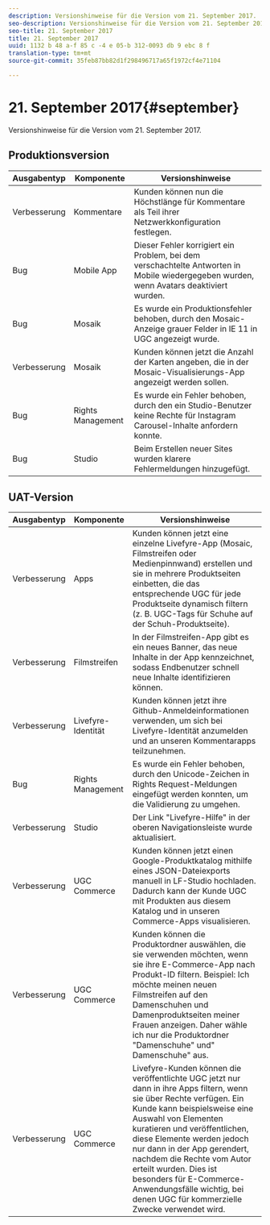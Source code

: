 ```yaml
---
description: Versionshinweise für die Version vom 21. September 2017.
seo-description: Versionshinweise für die Version vom 21. September 2017.
seo-title: 21. September 2017
title: 21. September 2017
uuid: 1132 b 48 a-f 85 c -4 e 05-b 312-0093 db 9 ebc 8 f
translation-type: tm+mt
source-git-commit: 35feb87bb82d1f298496717a65f1972cf4e71104

---
```



# 21. September 2017{#september}

Versionshinweise für die Version vom 21. September 2017.

## Produktionsversion

| **Ausgabentyp** | **Komponente** | **Versionshinweise** |
|---|---|---|
| Verbesserung | Kommentare | Kunden können nun die Höchstlänge für Kommentare als Teil ihrer Netzwerkkonfiguration festlegen. |
| Bug | Mobile App | Dieser Fehler korrigiert ein Problem, bei dem verschachtelte Antworten in Mobile wiedergegeben wurden, wenn Avatars deaktiviert wurden. |
| Bug | Mosaik | Es wurde ein Produktionsfehler behoben, durch den Mosaic-Anzeige grauer Felder in IE 11 in UGC angezeigt wurde. |
| Verbesserung | Mosaik | Kunden können jetzt die Anzahl der Karten angeben, die in der Mosaic-Visualisierungs-App angezeigt werden sollen. |
| Bug | Rights Management | Es wurde ein Fehler behoben, durch den ein Studio-Benutzer keine Rechte für Instagram Carousel-Inhalte anfordern konnte. |
| Bug | Studio | Beim Erstellen neuer Sites wurden klarere Fehlermeldungen hinzugefügt. |

## UAT-Version

| **Ausgabentyp** | **Komponente** | **Versionshinweise** |
|---|---|---|
| Verbesserung | Apps | Kunden können jetzt eine einzelne Livefyre-App (Mosaic, Filmstreifen oder Medienpinnwand) erstellen und sie in mehrere Produktseiten einbetten, die das entsprechende UGC für jede Produktseite dynamisch filtern (z. B. UGC-Tags für Schuhe auf der Schuh-Produktseite). |
| Verbesserung | Filmstreifen | In der Filmstreifen-App gibt es ein neues Banner, das neue Inhalte in der App kennzeichnet, sodass Endbenutzer schnell neue Inhalte identifizieren können. |
| Verbesserung | Livefyre-Identität | Kunden können jetzt ihre Github-Anmeldeinformationen verwenden, um sich bei Livefyre-Identität anzumelden und an unseren Kommentarapps teilzunehmen. |
| Bug | Rights Management | Es wurde ein Fehler behoben, durch den Unicode-Zeichen in Rights Request-Meldungen eingefügt werden konnten, um die Validierung zu umgehen. |
| Verbesserung | Studio | Der Link &quot;Livefyre-Hilfe&quot; in der oberen Navigationsleiste wurde aktualisiert. |
| Verbesserung | UGC Commerce | Kunden können jetzt einen Google-Produktkatalog mithilfe eines JSON-Dateiexports manuell in LF-Studio hochladen. Dadurch kann der Kunde UGC mit Produkten aus diesem Katalog und in unseren Commerce-Apps visualisieren. |
| Verbesserung | UGC Commerce | Kunden können die Produktordner auswählen, die sie verwenden möchten, wenn sie ihre E-Commerce-App nach Produkt-ID filtern. Beispiel: Ich möchte meinen neuen Filmstreifen auf den Damenschuhen und Damenproduktseiten meiner Frauen anzeigen. Daher wähle ich nur die Produktordner &quot;Damenschuhe&quot; und&quot; Damenschuhe&quot; aus. |
| Verbesserung | UGC Commerce | Livefyre-Kunden können die veröffentlichte UGC jetzt nur dann in ihre Apps filtern, wenn sie über Rechte verfügen. Ein Kunde kann beispielsweise eine Auswahl von Elementen kuratieren und veröffentlichen, diese Elemente werden jedoch nur dann in der App gerendert, nachdem die Rechte vom Autor erteilt wurden. Dies ist besonders für E-Commerce-Anwendungsfälle wichtig, bei denen UGC für kommerzielle Zwecke verwendet wird. |


